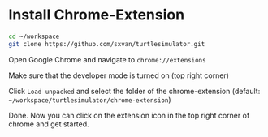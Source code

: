 # Install Chrome-Extension
```bash
cd ~/workspace
git clone https://github.com/sxvan/turtlesimulator.git
```
Open Google Chrome and navigate to `chrome://extensions`

Make sure that the developer mode is turned on (top right corner)

Click `Load unpacked` and select the folder of the chrome-extension (default: `~/workspace/turtlesimulator/chrome-extension`)

Done. Now you can click on the extension icon in the top right corner of chrome and get started.

